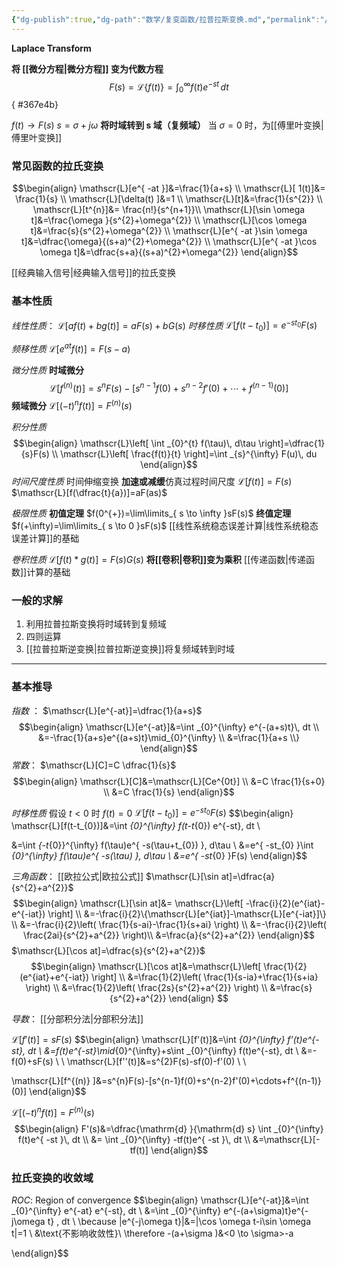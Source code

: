 ```yaml
---
{"dg-publish":true,"dg-path":"数学/复变函数/拉普拉斯变换.md","permalink":"/数学/复变函数/拉普拉斯变换/","dgPassFrontmatter":true,"noteIcon":"","created":"2024-05-21T15:20:28.252+08:00","updated":"2024-05-24T18:20:12.598+08:00"}
---
```


**Laplace Transform**

**将 [[微分方程\|微分方程]] 变为代数方程**
$$F(s) = \mathscr{L}\{f(t)\} = \int_{0}^{\infty} f(t)e^{-st} \, dt$$
{ #367e4b}


$f(t)\to F(s)$  $s=\sigma+j\omega$
**将时域转到 s 域（复频域）**
当 $\sigma=0$ 时，为[[傅里叶变换\|傅里叶变换]] 
### 常见函数的拉氏变换
$$\begin{align}
\mathscr{L}[e^{ -at }]&=\frac{1}{a+s} \\
\mathscr{L}[ 1(t)]&= \frac{1}{s} \\
\mathscr{L}[\delta(t) ]&=1 \\
\mathscr{L}[t]&=\frac{1}{s^{2}} \\
 \mathscr{L}[t^{n}]&= \frac{n!}{s^{n+1}}\\
\mathscr{L}[\sin \omega t]&=\frac{\omega }{s^{2}+\omega^{2}} \\
\mathscr{L}[\cos \omega t]&=\frac{s}{s^{2}+\omega^{2}}  \\
\mathscr{L}[e^{ -at }\sin \omega t]&=\dfrac{\omega}{(s+a)^{2}+\omega^{2}} \\
\mathscr{L}[e^{ -at }\cos \omega t]&=\dfrac{s+a}{(s+a)^{2}+\omega^{2}}
\end{align}$$

 [[经典输入信号\|经典输入信号]]的拉氏变换
### 基本性质
*线性性质*：
$\mathscr{L}[af(t)+bg(t)]=aF(s)+bG(s)$
*时移性质*
$\mathscr{L}[f(t-t_{0})]=e^{ -st_{0} }F(s)$

*频移性质*
$\mathscr{L}[e^{ at }f(t)]=F(s-a)$

*微分性质*
**时域微分**
$$\mathscr{L}[f^{(n)} (t)]=s^{n}F (s)-[s^{n-1}f (0)+s^{n-2}f' (0)+\cdots+f^{(n-1)}(0)]$$
**频域微分**
$\mathscr{L}[(-t)^{n}f(t)]=F^{(n)}(s)$


*积分性质*
$$\begin{align}
\mathscr{L}\left[ \int _{0}^{t} f(\tau)\, d\tau \right]=\dfrac{1}{s}F(s) \\
\mathscr{L}\left[ \frac{f(t)}{t} \right]=\int _{s}^{\infty} F(u)\, du
\end{align}$$
*时间尺度性质*
时间伸缩变换 **加速或减缓**仿真过程时间尺度
$\mathscr{L}[f(t)]=F(s)$
$\mathscr{L}[f(\dfrac{t}{a})]=aF(as)$

*极限性质*
**初值定理**
$f(0^{+})=\lim\limits_{ s \to \infty }sF(s)$
**终值定理**
$f(+\infty)=\lim\limits_{ s \to 0 }sF(s)$
[[线性系统稳态误差计算\|线性系统稳态误差计算]]的基础

*卷积性质* 
$\mathscr{L}[f(t)*g(t)]=F(s)G(s)$
**将[[卷积\|卷积]]变为乘积**
[[传递函数\|传递函数]]计算的基础

### 一般的求解
1. 利用拉普拉斯变换将时域转到复频域
2. 四则运算
3. [[拉普拉斯逆变换\|拉普拉斯逆变换]]将复频域转到时域


***
### 基本推导
*指数* ：
$\mathscr{L}[e^{-at}]=\dfrac{1}{a+s}$
$$\begin{align}
\mathscr{L}[e^{-at}]&=\int _{0}^{\infty} e^{-(a+s)t}\, dt \\
 &=-\frac{1}{a+s}e^{(a+s)t}\mid_{0}^{\infty} \\
&=\frac{1}{a+s \\}
\end{align}$$
*常数*：
$\mathscr{L}[C]=C \dfrac{1}{s}$
$$\begin{align}
\mathscr{L}[C]&=\mathscr{L}[Ce^{0t}] \\
&=C \frac{1}{s+0} \\
&=C \frac{1}{s}
\end{align}$$

*时移性质*
假设 $t<0$ 时 $f(t)=0$
$\mathscr{L}[f(t-t_{0})]=e^{ -st_{0} }F(s)$
$$\begin{align}
\mathscr{L}[f(t-t_{0})]&=\int _{0}^{\infty} f(t-t_{0}) e^{-st}\, dt \\

&=\int _{-t_{0}}^{\infty} f(\tau)e^{ -s(\tau+t_{0}) }\, d\tau \\
&=e^{ -st_{0} }\int _{0}^{\infty} f(\tau)e^{ -s(\tau) }\, d\tau \\ 
&=e^{ -st_{0} }F(s)
\end{align}$$

*三角函数*：
[[欧拉公式\|欧拉公式]]
$\mathscr{L}[\sin at]=\dfrac{a}{s^{2}+a^{2}}$
$$\begin{align}
\mathscr{L}[\sin at]&= \mathscr{L}\left[ -\frac{i}{2}(e^{iat}-e^{-iat}) \right] \\
&=-\frac{i}{2}\{\mathscr{L}[e^{iat}]-\mathscr{L}[e^{-iat}]\} \\
&=-\frac{i}{2}\left( \frac{1}{s-ai}-\frac{1}{s+ai} \right) \\
&=-\frac{i}{2}\left( \frac{2ai}{s^{2}+a^{2}}  \right)\\
&=\frac{a}{s^{2}+a^{2}}
\end{align}$$
$\mathscr{L}[\cos at]=\dfrac{s}{s^{2}+a^{2}}$
$$\begin{align}
\mathscr{L}[\cos at]&=\mathscr{L}\left[ \frac{1}{2}(e^{iat}+e^{-iat}) \right] \\
&=\frac{1}{2}\left( \frac{1}{s-ia}+\frac{1}{s+ia} \right) \\
&=\frac{1}{2}\left( \frac{2s}{s^{2}+a^{2}} \right) \\
&=\frac{s}{s^{2}+a^{2}}
\end{align}
$$

*导数*：
[[分部积分法\|分部积分法]]

$\mathscr{L}[f'(t)]=sF(s)$
$$\begin{align}
\mathscr{L}[f'(t)]&=\int _{0}^{\infty} f'(t)e^{-st}\, dt \\
&=f(t)e^{-st}\mid_{0}^{\infty}+s\int _{0}^{\infty} f(t)e^{-st}\, dt  \\
&=-f(0)+sF(s) \\ \\
\mathscr{L}[f''(t)]&=s^{2}F(s)-sf(0)-f'(0) \\ \\

\mathscr{L}[f^{(n)} ]&=s^{n}F(s)-[s^{n-1}f(0)+s^{n-2}f'(0)+\cdots+f^{(n-1)}(0)] 
\end{align}$$

$\mathscr{L}[(-t)^{n}f(t)]=F^{(n)}(s)$
$$\begin{align}
F'(s)&=\dfrac{\mathrm{d} }{\mathrm{d} s} \int _{0}^{\infty} f(t)e^{ -st }\, dt \\
  &= \int _{0}^{\infty} -tf(t)e^{ -st }\, dt \\
&=\mathscr{L}[-tf(t)]
\end{align}$$

### 拉氏变换的收敛域
*ROC*: Region of convergence
$$\begin{align}
\mathscr{L}[e^{-at}]&=\int _{0}^{\infty} e^{-at} e^{-st}\, dt \\
&=\int _{0}^{\infty} e^{-(a+\sigma)t}e^{-j\omega t} \, dt  \\
\because |e^{-j\omega t}|&=|\cos \omega t-i\sin \omega t|=1 \\
&\text{不影响收敛性}\\
\therefore -(a+\sigma  )&<0 \to \sigma>-a


\end{align}$$









